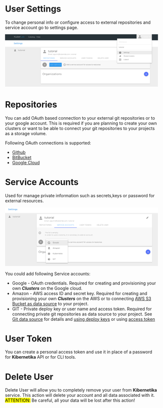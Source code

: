 # User Settings
To change personal info or configure access to external repositories and service account go to settings page.

![](../img/settings/settings1.png)

# Repositories
You can add  OAuth based connection to your external git repositories or to your google account. This is required if you are planning to create your own clusters or want to be able to connect your git repositories to your projects as a storage volume.

Following OAuth connections is supported:

* [Github](https://github.com)
* [BitBucket](https://bitbucket.org)
* [Google Cloud](https://cloud.google.com)

# Service Accounts
Used for manage private information such as secrets,keys or password for external resources.

![](../img/settings/settings2.png)

You could add following Service accounts:

* Google - OAuth credentials. Required for creating and provisioning your own ***Clusters*** on the Google cloud.
* Amazon - AWS access ID and secret key. Required for creating and provisioning your own ***Clusters*** on the AWS or to connecting [AWS S3 Bucket as data source](../projects/working-with-projects.md#s3-bucket-storage) to your project.
* GIT - Private deploy key or user name and access token. Required for connecting private git repositories as data source to your project. See [Git data source](../projects/working-with-projects.md#git-data-source) for details and [using deploy keys](https://developer.github.com/v3/guides/managing-deploy-keys/#deploy-keys) or using [access token](https://help.github.com/articles/creating-a-personal-access-token-for-the-command-line/)

# User Token
You can create a personal access token and use it in place of a password for **Kibernetika** API or for CLI tools.

# Delete User
Delete User will allow you to completely remove your user from **Kibernetika** service. This action will delete your account and all data associated with it. <mark>ATTENTION:</mark> Be careful, all your data will be lost after this action!